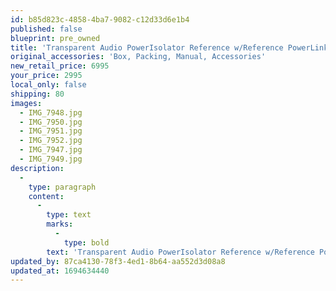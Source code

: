 ```yaml
---
id: b85d823c-4858-4ba7-9082-c12d33d6e1b4
published: false
blueprint: pre_owned
title: 'Transparent Audio PowerIsolator Reference w/Reference PowerLink Cord'
original_accessories: 'Box, Packing, Manual, Accessories'
new_retail_price: 6995
your_price: 2995
local_only: false
shipping: 80
images:
  - IMG_7948.jpg
  - IMG_7950.jpg
  - IMG_7951.jpg
  - IMG_7952.jpg
  - IMG_7947.jpg
  - IMG_7949.jpg
description:
  -
    type: paragraph
    content:
      -
        type: text
        marks:
          -
            type: bold
        text: 'Transparent Audio PowerIsolator Reference w/Reference PowerLink Cord. Unit is in excellent condition with original box, packing and accessories. Unit sold as new for $6,995.00'
updated_by: 87ca4130-78f3-4ed1-8b64-aa552d3d08a8
updated_at: 1694634440
---
```

